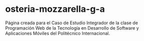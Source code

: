 # osteria-mozzarella-g-a
Página creada para el Caso de Estudio Integrador de la clase de Programación Web de la Tecnología en Desarrollo de Software y Aplicaciones Móviles del Politécnico Internacional.
